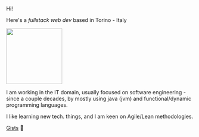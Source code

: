 Hi!

Here's a _fullstack web dev_ based in Torino - Italy

<a href="https://en.wikipedia.org/wiki/Turin"><img src="https://i.pinimg.com/564x/36/c0/08/36c008ebb4f2cf418cc5d94a8c0d32b9.jpg" height="150" /></a>

I am working in the IT domain, usually focused on software engineering - since a couple decades, by mostly using java (jvm) and functional/dynamic programming languages.

I like learning new tech. things, and I am keen on Agile/Lean methodologies.

[Gists](https://gist.github.com/federico-cagliero) 🏮



<!--

<a href="https://en.wikipedia.org/wiki/Turin"><img src="https://i.pinimg.com/564x/36/c0/08/36c008ebb4f2cf418cc5d94a8c0d32b9.jpg" height="180" /></a>
<a href="https://en.wikipedia.org/wiki/Turin"><img src="https://i.pinimg.com/564x/74/0b/11/740b112f5fd01acea8d1e87a6788ac14.jpg" height="180" /></a>
<a href="https://en.wikipedia.org/wiki/Turin"><img src="https://i.pinimg.com/564x/97/c0/ba/97c0ba9a4bceb1a4e6c8622da10a3e0c.jpg" height="180" /></a>
<a href="https://en.wikipedia.org/wiki/Turin"><img src="https://i.pinimg.com/564x/ee/5d/3f/ee5d3f63dc0aa310042dfa02012bb42c.jpg" height="180" /></a>

<a href="https://en.wikipedia.org/wiki/Turin"><img src="https://i.pinimg.com/564x/1a/e3/ac/1ae3aceae553b6f45b36d2be9e233a78.jpg" height="180" /></a>
<a href="https://en.wikipedia.org/wiki/Turin"><img src="https://i.pinimg.com/564x/c6/e3/a7/c6e3a7a69777f106b6ae1c1ce027a655.jpg" height="180" /></a>
<a href="https://en.wikipedia.org/wiki/Turin"><img src="https://i.pinimg.com/564x/24/5a/4b/245a4babe0766aac5cdc4c26e5faff06.jpg" height="180" /></a>
-->

<!--

### About

Actually, an _expert_ in fullstack web dev - wide IT architecture skills, keen on Open source, _especially_ GNU/Linux - 

I have a specialty in (and applied) a lot of programming languages, eg: php, java, Scala, perl (long ago! OO, logs analytics, functional), python (web/data) and js/es6+.

These days, I am "learning" something else, refining my know-how related to Go, rust and Kotlin -

Skills: 24x7, devOps (j2ee) and big-data projects

I like learning new tech. related things, and I am keen on Agile/Lean methodologies.

[Gists](https://gist.github.com/federico-cagliero) 🏮

first edited @ june 3, 2020 -

cheers!
-->
